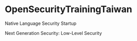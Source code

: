 # OpenSecurityTrainingTaiwan
Native Language Security Startup

Next Generation Security: Low-Level Security
